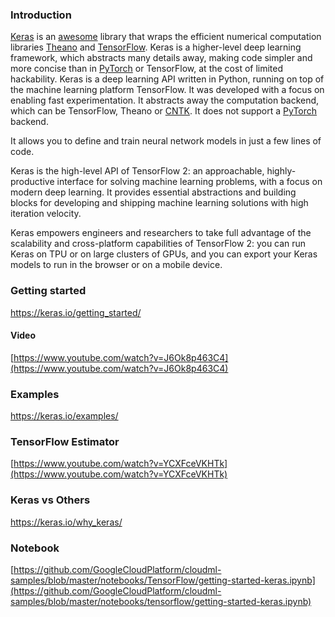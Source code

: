 
### Introduction

[Keras](https://keras.io/)     is an [awesome](https://github.com/gym0569/awesome-keras) library that wraps the efficient numerical computation libraries [Theano](https://github.com/Theano/Theano) and [TensorFlow](Tensorflow). Keras is a higher-level deep learning framework, which abstracts many details away, making code simpler and more concise than in [PyTorch](PyTorch) or TensorFlow, at the cost of limited hackability. Keras is a deep learning API written in Python, running on top of the machine learning platform TensorFlow. It was developed with a focus on enabling fast experimentation.  It abstracts away the computation backend, which can be TensorFlow, Theano or [CNTK](https://docs.microsoft.com/en-us/cognitive-toolkit/). It does not support a [PyTorch](PyTorch) backend.

It allows you to define and train neural network models in just a few lines of code.

Keras is the high-level API of TensorFlow 2: an approachable, highly-productive interface for solving machine learning problems, with a focus on modern deep learning. It provides essential abstractions and building blocks for developing and shipping machine learning solutions with high iteration velocity.

Keras empowers engineers and researchers to take full advantage of the scalability and cross-platform capabilities of TensorFlow 2: you can run Keras on TPU or on large clusters of GPUs, and you can export your Keras models to run in the browser or on a mobile device.






### Getting started

https://keras.io/getting_started/

#### Video

[https://www.youtube.com/watch?v=J6Ok8p463C4](https://www.youtube.com/watch?v=J6Ok8p463C4)

### Examples

https://keras.io/examples/

### TensorFlow Estimator

[https://www.youtube.com/watch?v=YCXFceVKHTk](https://www.youtube.com/watch?v=YCXFceVKHTk)

### Keras vs Others

https://keras.io/why_keras/

### Notebook

[https://github.com/GoogleCloudPlatform/cloudml-samples/blob/master/notebooks/TensorFlow/getting-started-keras.ipynb](https://github.com/GoogleCloudPlatform/cloudml-samples/blob/master/notebooks/tensorflow/getting-started-keras.ipynb)

